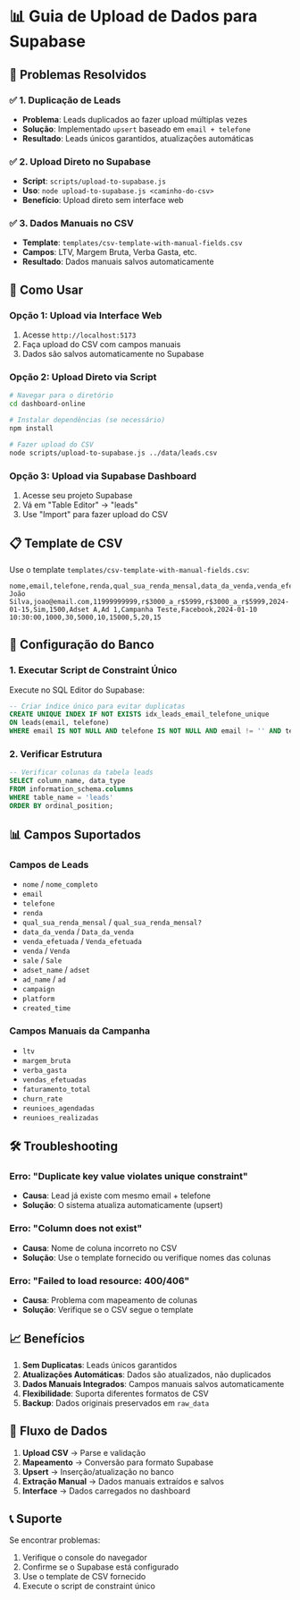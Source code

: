 # 📊 Guia de Upload de Dados para Supabase

## 🎯 Problemas Resolvidos

### ✅ 1. Duplicação de Leads
- **Problema**: Leads duplicados ao fazer upload múltiplas vezes
- **Solução**: Implementado `upsert` baseado em `email + telefone`
- **Resultado**: Leads únicos garantidos, atualizações automáticas

### ✅ 2. Upload Direto no Supabase
- **Script**: `scripts/upload-to-supabase.js`
- **Uso**: `node upload-to-supabase.js <caminho-do-csv>`
- **Benefício**: Upload direto sem interface web

### ✅ 3. Dados Manuais no CSV
- **Template**: `templates/csv-template-with-manual-fields.csv`
- **Campos**: LTV, Margem Bruta, Verba Gasta, etc.
- **Resultado**: Dados manuais salvos automaticamente

## 🚀 Como Usar

### Opção 1: Upload via Interface Web
1. Acesse `http://localhost:5173`
2. Faça upload do CSV com campos manuais
3. Dados são salvos automaticamente no Supabase

### Opção 2: Upload Direto via Script
```bash
# Navegar para o diretório
cd dashboard-online

# Instalar dependências (se necessário)
npm install

# Fazer upload do CSV
node scripts/upload-to-supabase.js ../data/leads.csv
```

### Opção 3: Upload via Supabase Dashboard
1. Acesse seu projeto Supabase
2. Vá em "Table Editor" → "leads"
3. Use "Import" para fazer upload do CSV

## 📋 Template de CSV

Use o template `templates/csv-template-with-manual-fields.csv`:

```csv
nome,email,telefone,renda,qual_sua_renda_mensal,data_da_venda,venda_efetuada,venda,adset_name,ad_name,campaign,platform,created_time,ltv,margem_bruta,verba_gasta,vendas_efetuadas,faturamento_total,churn_rate,reunioes_agendadas,reunioes_realizadas
João Silva,joao@email.com,11999999999,r$3000_a_r$5999,r$3000_a_r$5999,2024-01-15,Sim,1500,Adset A,Ad 1,Campanha Teste,Facebook,2024-01-10 10:30:00,1000,30,5000,10,15000,5,20,15
```

## 🔧 Configuração do Banco

### 1. Executar Script de Constraint Único
Execute no SQL Editor do Supabase:

```sql
-- Criar índice único para evitar duplicatas
CREATE UNIQUE INDEX IF NOT EXISTS idx_leads_email_telefone_unique 
ON leads(email, telefone) 
WHERE email IS NOT NULL AND telefone IS NOT NULL AND email != '' AND telefone != '';
```

### 2. Verificar Estrutura
```sql
-- Verificar colunas da tabela leads
SELECT column_name, data_type 
FROM information_schema.columns 
WHERE table_name = 'leads' 
ORDER BY ordinal_position;
```

## 📊 Campos Suportados

### Campos de Leads
- `nome` / `nome_completo`
- `email`
- `telefone`
- `renda`
- `qual_sua_renda_mensal` / `qual_sua_renda_mensal?`
- `data_da_venda` / `Data_da_venda`
- `venda_efetuada` / `Venda_efetuada`
- `venda` / `Venda`
- `sale` / `Sale`
- `adset_name` / `adset`
- `ad_name` / `ad`
- `campaign`
- `platform`
- `created_time`

### Campos Manuais da Campanha
- `ltv`
- `margem_bruta`
- `verba_gasta`
- `vendas_efetuadas`
- `faturamento_total`
- `churn_rate`
- `reunioes_agendadas`
- `reunioes_realizadas`

## 🛠️ Troubleshooting

### Erro: "Duplicate key value violates unique constraint"
- **Causa**: Lead já existe com mesmo email + telefone
- **Solução**: O sistema atualiza automaticamente (upsert)

### Erro: "Column does not exist"
- **Causa**: Nome de coluna incorreto no CSV
- **Solução**: Use o template fornecido ou verifique nomes das colunas

### Erro: "Failed to load resource: 400/406"
- **Causa**: Problema com mapeamento de colunas
- **Solução**: Verifique se o CSV segue o template

## 📈 Benefícios

1. **Sem Duplicatas**: Leads únicos garantidos
2. **Atualizações Automáticas**: Dados são atualizados, não duplicados
3. **Dados Manuais Integrados**: Campos manuais salvos automaticamente
4. **Flexibilidade**: Suporta diferentes formatos de CSV
5. **Backup**: Dados originais preservados em `raw_data`

## 🔄 Fluxo de Dados

1. **Upload CSV** → Parse e validação
2. **Mapeamento** → Conversão para formato Supabase
3. **Upsert** → Inserção/atualização no banco
4. **Extração Manual** → Dados manuais extraídos e salvos
5. **Interface** → Dados carregados no dashboard

## 📞 Suporte

Se encontrar problemas:
1. Verifique o console do navegador
2. Confirme se o Supabase está configurado
3. Use o template de CSV fornecido
4. Execute o script de constraint único
